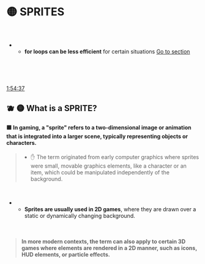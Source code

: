 
# 🟡 SPRITES

<br>





-  - **for loops can be less efficient** for certain situations [Go to section](#for_loop_for_some_situations_)



<br>
<br>
<br>

[1:54:37](https://youtu.be/8OMghdHP-zs?si=_tFF1DTbYRBdkw9e&t=6877)

## 🫐 🟡 What is a SPRITE?


#### 🟦 In gaming, a "sprite" refers to a two-dimensional image or animation that is integrated into a larger scene, typically representing objects or characters.





>  -  ✋ The term originated from early computer graphics where sprites were small, movable graphics elements, like a character or an item, which could be manipulated independently of the background.

<br>

- - **Sprites are usually used in 2D games**, where they are drawn over a static or dynamically changing background.

<br>

>  #### In more modern contexts, the term can also apply to certain 3D games where elements are rendered in a 2D manner, such as icons, HUD elements, or particle effects.
